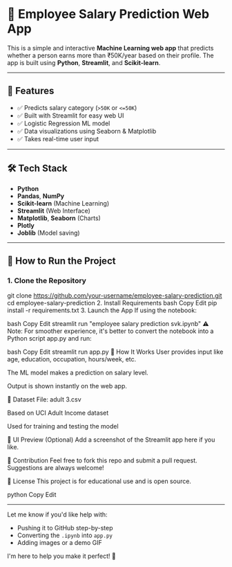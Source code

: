 # 🧠 Employee Salary Prediction Web App

This is a simple and interactive **Machine Learning web app** that predicts whether a person earns more than ₹50K/year based on their profile. The app is built using **Python**, **Streamlit**, and **Scikit-learn**.

---

## 📌 Features

- ✅ Predicts salary category (`>50K` or `<=50K`)
- ✅ Built with Streamlit for easy web UI
- ✅ Logistic Regression ML model
- ✅ Data visualizations using Seaborn & Matplotlib
- ✅ Takes real-time user input

---

## 🛠 Tech Stack

- **Python**
- **Pandas**, **NumPy**
- **Scikit-learn** (Machine Learning)
- **Streamlit** (Web Interface)
- **Matplotlib**, **Seaborn** (Charts)
- **Plotly**
- **Joblib** (Model saving)

---

## 🚀 How to Run the Project

### 1. Clone the Repository

git clone https://github.com/your-username/employee-salary-prediction.git
cd employee-salary-prediction
2. Install Requirements
bash
Copy
Edit
pip install -r requirements.txt
3. Launch the App
If using the notebook:

bash
Copy
Edit
streamlit run "employee salary prediction svk.ipynb"
⚠️ Note: For smoother experience, it's better to convert the notebook into a Python script app.py and run:

bash
Copy
Edit
streamlit run app.py
🧪 How It Works
User provides input like age, education, occupation, hours/week, etc.

The ML model makes a prediction on salary level.

Output is shown instantly on the web app.

📁 Dataset
File: adult 3.csv

Based on UCI Adult Income dataset

Used for training and testing the model

📸 UI Preview (Optional)
Add a screenshot of the Streamlit app here if you like.

🙌 Contribution
Feel free to fork this repo and submit a pull request. Suggestions are always welcome!

📄 License
This project is for educational use and is open source.

python
Copy
Edit

---

Let me know if you'd like help with:

- Pushing it to GitHub step-by-step
- Converting the `.ipynb` into `app.py`
- Adding images or a demo GIF

I'm here to help you make it perfect! 🚀
